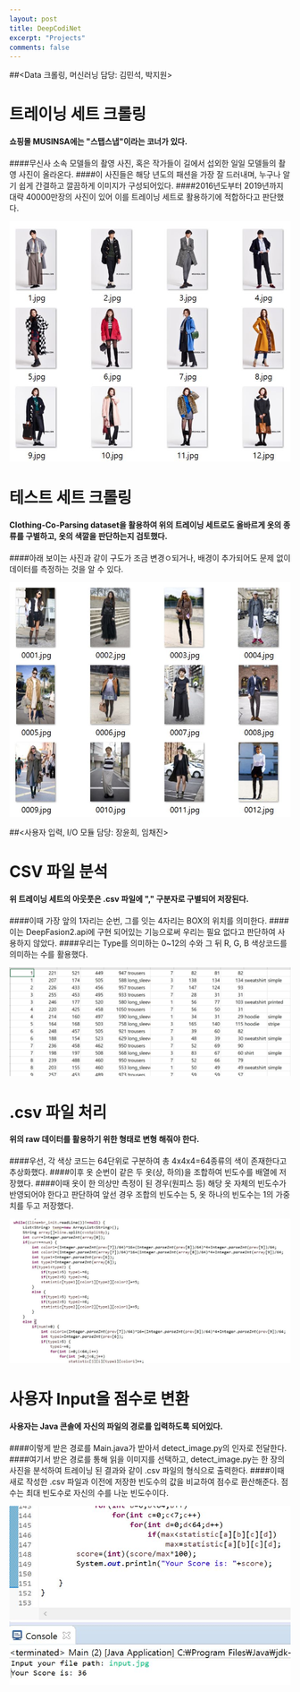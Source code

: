```yaml
---
layout: post
title: DeepCodiNet
excerpt: "Projects"
comments: false
---
```

##<Data 크롤링, 머신러닝 담당: 김민석, 박지원>
# 트레이닝 세트 크롤링

####  쇼핑몰 MUSINSA에는 "스탭스냅"이라는 코너가 있다. 
####무신사 소속 모델들의 촬영 사진, 혹은 작가들이 길에서 섭외한 일일 모델들의 촬영 사진이 올라온다.
####이 사진들은 해당 년도의 패션을 가장 잘 드러내며, 누구나 알기 쉽게 간결하고 깔끔하게 이미지가 구성되어있다. 
####2016년도부터 2019년까지 대략 40000만장의 사진이 있어 이를 트레이닝 세트로 활용하기에 적합하다고 판단했다. 

![TrainingSet](./trainingset.JPG)

# 테스트 세트 크롤링
####  Clothing-Co-Parsing dataset을 활용하여 위의 트레이닝 세트로도 올바르게 옷의 종류를 구별하고, 옷의 색깔을 판단하는지 검토했다. 
####아래 보이는 사진과 같이 구도가 조금 변경ㅇ되거나, 배경이 추가되어도 문제 없이 데이터를 측정하는 것을 알 수 있다. 

![TestSet](./testset.JPG)

##<사용자 입력, I/O 모듈 담당: 장윤희, 임채진>
# CSV 파일 분석
####  위 트레이닝 세트의 아웃풋은 .csv 파일에 "," 구분자로 구별되어 저장된다. 
####이때 가장 앞의 1자리는 순번, 그를 잇는 4자리는 BOX의 위치를 의미한다. 
####이는 DeepFasion2.api에 구현 되어있는 기능으로써 우리는 필요 없다고 판단하여 사용하지 않았다. 
####우리는 Type를 의미하는 0~12의 수와 그 뒤 R, G, B 색상코드를 의미하는 수를 활용했다. 

![CSVFile](./csvFile.JPG)


# .csv 파일 처리
####  위의 raw 데이터를 활용하기 위한 형태로 변형 해줘야 한다. 
####우선, 각 색상 코드는 64단위로 구분하여 총 4x4x4=64종류의 색이 존재한다고 추상화했다. 
####이후 옷 순번이 같은 두 옷(상, 하의)을 조합하여 빈도수를 배열에 저장했다. 
####이때 옷이 한 의상만 측정이 된 경우(원피스 등) 해당 옷 자체의 빈도수가 반영되어야 한다고 판단하여 앞선 경우 조합의 빈도수는 5, 옷 하나의 빈도수는 1의 가중치를 두고 저장했다. 

![GetS](./getstatistics.JPG)

# 사용자 Input을 점수로 변환
####  사용자는 Java 콘솔에 자신의 파일의 경로를 입력하도록 되어있다. 
####이렇게 받은 경로를 Main.java가 받아서 detect_image.py의 인자로 전달한다. 
####여기서 받은 경로를 통해 읽을 이미지를 선택하고, detect_image.py는 한 장의 사진을 분석하여 트레이닝 된 결과와 같이 .csv 파일의 형식으로 출력한다. 
####이때 새로 작성한 .csv 파일과 이전에 저장한 빈도수의 값을 비교하여 점수로 환산해준다. 점수는 최대 빈도수로 자신의 수를 나눈 빈도수이다. 

![Sample](./sample.JPG)





